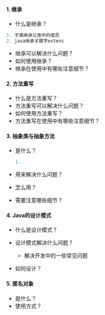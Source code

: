 #### 1. 继承
   - 什么是继承？
   ~~~java
   1. 子类继承父类中的成员
   2. java继承关键字extens
   ~~~
   - 继承可以解决什么问题？
   - 如何使用继承？
   - 继承在使用中有哪些注意细节？
#### 2. 方法重写
   - 什么是方法重写？
   - 方法重写可以解决什么问题？
   - 如何使用方法重写？
   - 方法重写在使用中有哪些注意细节？

#### 3. 抽象类与抽象方法

- 是什么？

  ~~~java
  1.
  ~~~

- 用来解决什么问题？

- 怎么用？

- 需要注意哪些细节？

  

#### 4. Java的设计模式

- 什么是设计模式？
- 设计模式解决什么问题？
  - 解决开发中的一些常见问题

- 如何设计？



#### 5. 匿名对象

- 是什么？
- 使用方式？